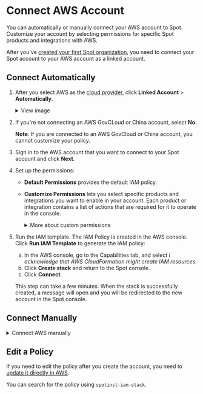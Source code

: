 <meta name="robots" content="noindex">

# Connect AWS Account

You can automatically or manually connect your AWS account to Spot. Customize your account by selecting permissions for specific Spot products and integrations with AWS.  

After you've [created your first Spot organization](connect-your-cloud-provider/first-account/), you need to connect your Spot account to your AWS account as a linked account.

## Connect Automatically

1. After you select AWS as the [cloud provider](connect-your-cloud-provider/first-account/), click **Linked Account** > **Automatically**.

   <details>
     <summary markdown="span">View image</summary>

      <img width=600 src="https://github.com/user-attachments/assets/36547eb1-b462-4bca-9499-337c0115bbbc">

  </details>

2. If you're not connecting an AWS GovCLoud or China account, select **No**.

    **Note**: If you are connected to an AWS GovCloud or China account, you cannot customize your policy.  

3. Sign in to the AWS account that you want to connect to your Spot account and click **Next**. 

4. Set up the permissions:

    * **Default Permissions** provides the default IAM policy.
    * **Customize Permissions** lets you select specific products and integrations you want to enable in your account. Each product or integration contains a list of actions that are required for it to operate in the console.
      
      <details>
      <summary markdown="span">More about custom permissions</summary>
     
        When you connect your cloud account to Spot, you can select permissions for specific Spot products and integrations with AWS. Select the products and the integrations of the specific product.

        ![connect-aws-manually-005a](https://github.com/spotinst/help/assets/106514736/dc54fa20-56bc-4ad3-b776-d080c654974a)

        Expand each integration to view the actions under it.

        ![connect-aws-manually-006a](https://github.com/spotinst/help/assets/106514736/beb14e09-7b2e-4d89-b60a-c0590969fe0d)
 
        If a permission bundle is not selected, the list of permissions under it won’t be included in the policy JSON.

        Click **View JSON** to view the permissions in the JSON preview that is updated according to your selection.

       </details>

5. Run the IAM template. The IAM Policy is created in the AWS console. Click **Run IAM Template** to generate the IAM policy:

    <ol style="list-style-type: lower-alpha;">
      <li>In the AWS console, go to the Capabilities tab, and select <i>I acknowledge that AWS CloudFormation might create IAM resources</i>.</li>
      <li>Click <b>Create stack</b> and return to the Spot console.</li>
      <li>Click <b>Connect</b>.</li>
    </ol>

   This step can take a few minutes. When the stack is successfully created, a message will open and you will be redirected to the new account in the Spot console.  


## Connect Manually

<details>
 <summary markdown="span">Connect AWS manually</summary>

   1. After you select AWS as the [cloud provider](connect-your-cloud-provider/first-account/), click **Linked Account** > **Manually**.

       <details>
        <summary markdown="span">View image</summary>

      <img width=600 src="https://github.com/user-attachments/assets/817b17fe-c972-439c-8f40-d2f62bde1b05">

      </details>
  
  2. If you're not connecting an AWS GovCLoud or China account, select **No**.

      **Note**: If you are connected to an AWS GovCloud or China account, you cannot customize your policy.  

  3. Sign in to the AWS account that you want to connect to your Spot account and click **Next**. 

  4. Set up the permissions:

      * **Default Permissions** provides the default IAM policy.
      * **Customize Permissions** lets you select specific products and integrations you want to enable in your account. Each product or integration contains a list of actions that are required for it to operate in the console.
      
        <details>
        <summary markdown="span">More about custom permissions</summary>
     
          When you connect your cloud account to Spot, you can select permissions for specific Spot products and integrations with AWS. Select the products and the integrations of the specific product.

          <img width=600 src="https://github.com/spotinst/help/assets/106514736/dc54fa20-56bc-4ad3-b776-d080c654974a">

          Expand each integration to view the actions under it.

         <img width=600 src="https://github.com/spotinst/help/assets/106514736/beb14e09-7b2e-4d89-b60a-c0590969fe0d">
 
          If a permission bundle is not selected, the list of permissions under it won’t be included in the policy JSON.

          Click <b>View JSON</b> to view the permissions in the JSON preview that is updated according to your selection.

         </details>

  5. Create an IAM policy in the AWS console. This is the policy that the Spot role will use to manage resources in your AWS account.

       <ol style="list-style-type: lower-alpha;">
        <li>In the Spot console, click <b>View JSON</b> and copy the JSON file.</li>
        <li><a href="https://docs.aws.amazon.com/IAM/latest/UserGuide/access_policies_create-console.html">Create an IAM policy in AWS.</a></li>
        <li>In the AWS console, paste the JSON with the Spot policy.</li>
        <li>Set the policy name to <i>Spot-Policy</i> and click <b>Create Policy</b>.</li>
        <li>In the Spot console, click <b>Next</b>.</li>
      </ol>
  
  6. In the wizard in the Spot console, click **Next**.

  7. Create an IAM role in the AWS console.

       <ol style="list-style-type: lower-alpha;">
        <li><a href="https://docs.aws.amazon.com/IAM/latest/UserGuide/id_roles_create_for-user.html">Create an IAM role in AWS.</a></li>
        <li>Enter the <b>Account ID</b> <i>922761411349</i>.</li>
        <li>Select <b>Require external ID</b> and enter the <b>External ID</b> <i>pzwWFQdK8ih4ei1T3BpX5EI-OlzFWTRamyq-ckdopWk-</i>.</li>
        <li>Attach <i>Spot Policy</i> to the <b>permissions policies</b>.</li>
        <li>Enter the <b>role name</b> <i>Spot-Role</i>.</li>
      </ol>

  9. In the Spot console, paste the **RoleArn** from the role’s page and click **Connect**.

</details>

## Edit a Policy

If you need to edit the policy after you create the account, you need to [update it directly in AWS](https://docs.aws.amazon.com/IAM/latest/UserGuide/access_policies_manage-edit.html).

You can search for the policy using `spotinst-iam-stack`.  
